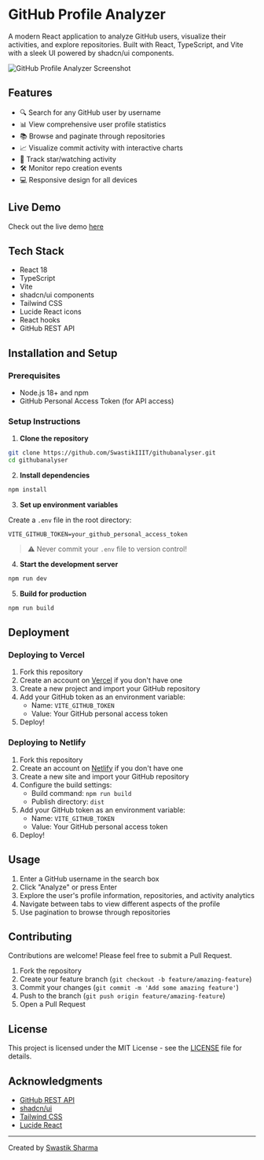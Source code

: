 # GitHub Profile Analyzer

A modern React application to analyze GitHub users, visualize their activities, and explore repositories. Built with React, TypeScript, and Vite with a sleek UI powered by shadcn/ui components.

![GitHub Profile Analyzer Screenshot](https://github.com/SwastikIIIT/githubanalyser/raw/main/screenshot.png)

## Features

- 🔍 Search for any GitHub user by username
- 📊 View comprehensive user profile statistics
- 📚 Browse and paginate through repositories
- 📈 Visualize commit activity with interactive charts
- 🌟 Track star/watching activity
- 🛠️ Monitor repo creation events
- 💻 Responsive design for all devices

## Live Demo

Check out the live demo [here](https://github-analyser.vercel.app)

## Tech Stack

- React 18
- TypeScript
- Vite
- shadcn/ui components
- Tailwind CSS
- Lucide React icons
- React hooks
- GitHub REST API

## Installation and Setup

### Prerequisites

- Node.js 18+ and npm
- GitHub Personal Access Token (for API access)

### Setup Instructions

1. **Clone the repository**

```bash
git clone https://github.com/SwastikIIIT/githubanalyser.git
cd githubanalyser
```

2. **Install dependencies**

```bash
npm install
```

3. **Set up environment variables**

Create a `.env` file in the root directory:

```
VITE_GITHUB_TOKEN=your_github_personal_access_token
```

> ⚠️ Never commit your `.env` file to version control!

4. **Start the development server**

```bash
npm run dev
```

5. **Build for production**

```bash
npm run build
```

## Deployment

### Deploying to Vercel

1. Fork this repository
2. Create an account on [Vercel](https://vercel.com) if you don't have one
3. Create a new project and import your GitHub repository
4. Add your GitHub token as an environment variable:
   - Name: `VITE_GITHUB_TOKEN`
   - Value: Your GitHub personal access token
5. Deploy!

### Deploying to Netlify

1. Fork this repository
2. Create an account on [Netlify](https://netlify.com) if you don't have one
3. Create a new site and import your GitHub repository
4. Configure the build settings:
   - Build command: `npm run build`
   - Publish directory: `dist`
5. Add your GitHub token as an environment variable:
   - Name: `VITE_GITHUB_TOKEN`
   - Value: Your GitHub personal access token
6. Deploy!

## Usage

1. Enter a GitHub username in the search box
2. Click "Analyze" or press Enter
3. Explore the user's profile information, repositories, and activity analytics
4. Navigate between tabs to view different aspects of the profile
5. Use pagination to browse through repositories

## Contributing

Contributions are welcome! Please feel free to submit a Pull Request.

1. Fork the repository
2. Create your feature branch (`git checkout -b feature/amazing-feature`)
3. Commit your changes (`git commit -m 'Add some amazing feature'`)
4. Push to the branch (`git push origin feature/amazing-feature`)
5. Open a Pull Request

## License

This project is licensed under the MIT License - see the [LICENSE](LICENSE) file for details.

## Acknowledgments

- [GitHub REST API](https://docs.github.com/en/rest)
- [shadcn/ui](https://ui.shadcn.com/)
- [Tailwind CSS](https://tailwindcss.com/)
- [Lucide React](https://lucide.dev/)

---

Created by [Swastik Sharma](https://github.com/SwastikIIIT)
